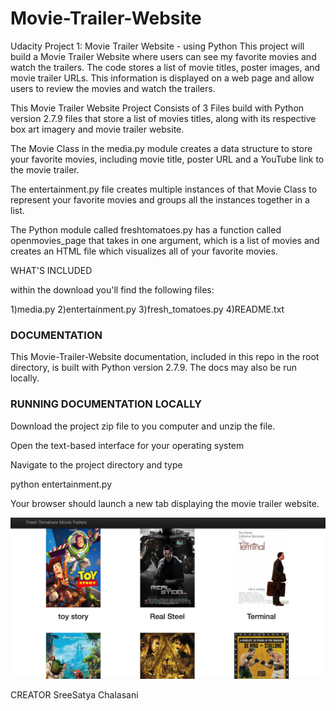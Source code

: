 <h1> Movie-Trailer-Website </h1>

Udacity Project 1: Movie Trailer Website - using Python This project will build a Movie Trailer Website where users can see my favorite movies and watch the trailers. The code stores a list of movie titles, poster images, and movie trailer URLs. This information is displayed on a web page and allow users to review the movies and watch the trailers.

This Movie Trailer Website Project Consists of 3 Files build with Python version 2.7.9 files that store a list of movies titles, along with its respective box art imagery and movie trailer website.

The Movie Class in the media.py module creates a data structure to store your favorite movies, including movie title, poster URL and a YouTube link to the movie trailer.

The entertainment.py file creates multiple instances of that Movie Class to represent your favorite movies and groups all the instances together in a list.

The Python module called freshtomatoes.py has a function called openmovies_page that takes in one argument, which is a list of movies and creates an HTML file which visualizes all of your favorite movies.

WHAT'S INCLUDED

within the download you'll find the following files:


1)media.py 2)entertainment.py 3)fresh_tomatoes.py 4)README.txt

<h3>DOCUMENTATION</h3>

This Movie-Trailer-Website documentation, included in this repo in the root directory, is built with Python version 2.7.9. The docs may also be run locally.

<h3> RUNNING DOCUMENTATION LOCALLY </h3>

Download the project zip file to you computer and unzip the file.

Open the text-based interface for your operating system

Navigate to the project directory and type

  python entertainment.py

Your browser should launch a new tab displaying the movie trailer website.

<div align="center">
    <img src="/movie.png" width="900px"</img> 
</div>




CREATOR
SreeSatya Chalasani
 

